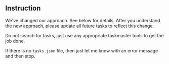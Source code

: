 ## Instruction

We've changed our approach. See below for details. After you understand the new approach, please update all future tasks to reflect this change.

Do not search for tasks, just use any appropriate taskmaster tools to get the job done.

If there is no `tasks.json` file, then just let me know with an error message and then stop.
